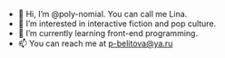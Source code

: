 - 👋 Hi, I’m @poly-nomial. You can call me Lina.
- 👀 I’m interested in interactive fiction and pop culture.
- 🌱 I’m currently learning front-end programming.
- 📫 You can reach me at p-belitova@ya.ru

<!---
poly-nomial/poly-nomial is a ✨ special ✨ repository because its `README.md` (this file) appears on your GitHub profile.
You can click the Preview link to take a look at your changes.
--->
